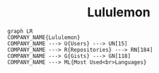 <h1 align="center">Lululemon</h1>

```mermaid
graph LR
COMPANY_NAME{Lululemon}
COMPANY_NAME ---> U{Users} ---> UN[15]
COMPANY_NAME ---> R{Repositories} ---> RN[184]
COMPANY_NAME ---> G{Gists} ---> GN[118]
COMPANY_NAME ---> ML{Most Used<br>Languages}
```
